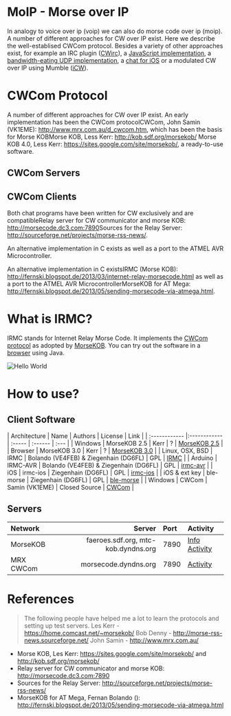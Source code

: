 MoIP - Morse over IP
====================
In analogy to voice over ip (voip) we can also do morse code over ip (moip).
A number of different approaches for CW over IP exist. Here we describe the
well-establised CWCom protocol. 
Besides a variety of other approaches exist, for example an IRC 
plugin ([CWirc](http://myspace.voo.be/pcoupard/cwirc/)), 
a [JavaScript implementation](http://morsecode.me), 
a [bandwidth-eating UDP implementation](http://hans.liss.pp.se/node/343), 
a [chat for iOS](http://pignology.net/cwwithme.html) 
or a modulated CW over IP using Mumble ([iCW](https://sites.google.com/site/icwoip/)).




# CWCom Protocol
A number of different approaches for CW over IP exist. 
An early implementation has been the CWCom protocol<ref>CWCom, John Samin (VK1EME): http://www.mrx.com.au/d_cwcom.htm</ref>,
 which has been the basis for Morse KOB<ref>Morse KOB, Less Kerr: http://kob.sdf.org/morsekob/</ref>
<ref>Morse KOB 4.0, Less Kerr: https://sites.google.com/site/morsekob/</ref>,
 a ready-to-use software. 

## CWCom Servers

## CWCom Clients
Both chat programs have been written for CW exclusively and are compatible<ref>Relay server for CW communicator and morse KOB: http://morsecode.dc3.com:7890</ref><ref>Sources for the Relay Server: http://sourceforge.net/projects/morse-rss-news/</ref>. 

 An alternative implementation in C exists as well as a port to the ATMEL AVR Microcontroller. 

An alternative implementation in C exists<ref>IRMC (Morse KOB): http://fernski.blogspot.de/2013/03/internet-relay-morsecode.html</ref> as well as a port to the ATMEL AVR Microcontroller<ref>MorseKOB for AT Mega: http://fernski.blogspot.de/2013/05/sending-morsecode-via-atmega.html</ref>. 


# What is IRMC?
IRMC stands for Internet Relay Morse Code. 
It implements the [CWCom protocol](/doc/cwcom.pdf?raw=true) 
as adopted by [MorseKOB](http://kob.sdf.org/morsekob/docs/history.pdf). 
You can try out the software in a [browser](http://kob.sdf.org/morsekob/morsekob30/index.htm) using Java.




![Hello World](/img/hello_morse.jpg?raw=true "Hello world")


# How to use?

## Client Software

| Architecture  | Name 		| Authors | License | Link |
| :------------ |:------------ 	| :-----  | :------ | :--- |
| Windows	| MorseKOB 2.5 	| Kerr	  | ? | [MorseKOB 2.5](http://kob.sdf.org/morsekob/morsekob25/index.htm) |
| Browser	| MorseKOB 3.0 	| Kerr	  | ?  | [MorseKOB 3.0](http://kob.sdf.org/morsekob/morsekob30/index.htm) |
| Linux, OSX, BSD | IRMC	| Bolando (VE4FEB) & Ziegenhain (DG6FL)	| GPL | [IRMC](https://github.com/8cH9azbsFifZ/irmc) 	|
| Arduino	| IRMC-AVR	| Bolando (VE4FEB) & Ziegenhain (DG6FL) | GPL | [irmc-avr](https://github.com/8cH9azbsFifZ/irmc-avr)	|
| iOS		| irmc-ios 	| Ziegenhain (DG6FL)	| GPL | [irmc-ios](https://github.com/8cH9azbsFifZ/irmc-ios)	|
| iOS & ext key	| ble-morse	| Ziegenhain	(DG6FL) | GPL | [ble-morse](https://github.com/8cH9azbsFifZ/ble-morse) |
| Windows 	| CWCom		| Samin (VK1EME)	| Closed Source | [CWCom](http://www.mrx.com.au/d_cwcom.htm) | 


## Servers
| Network 	| Server	  	| Port  | Activity | 
| :------------ | ---------------:	| :---- | :------- |
| MorseKOB      | faeroes.sdf.org, mtc-kob.dyndns.org 	| 7890 	| [Info](http://mtc-kob.dyndns.org/info.html) [Activity](http://mtc-kob.dyndns.org) |
| MRX CWCom      | morsecode.dyndns.org  | 7890	| [Activity](http://morsecode.dyndns.org) |


# References


> The following people have helped me a lot to learn the protocols and setting up test servers.
> Les Kerr -  https://home.comcast.net/~morsekob/
> Bob Denny - http://morse-rss-news.sourceforge.net/
> John Samin - http://www.mrx.com.au/


* Morse KOB, Les Kerr: https://sites.google.com/site/morsekob/ and http://kob.sdf.org/morsekob/
* Relay server for CW communicator and morse KOB: http://morsecode.dc3.com:7890 
* Sources for the Relay Server: http://sourceforge.net/projects/morse-rss-news/
* MorseKOB for AT Mega, Fernan Bolando (): http://fernski.blogspot.de/2013/05/sending-morsecode-via-atmega.html



